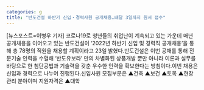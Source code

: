 ```yaml
---
categories: g
title: "반도건설 하반기 신입‧경력사원 공개채용…내달 3일까지 원서 접수"
---
```

[뉴스포스트=이병우 기자] 코로나19로 청년들의 취업난이 계속되고 있는 가운데 매년 공개채용을 이어오고 있는 반도건설이 ‘2022년 하반기 신입 및 경력직 공개채용’을 통해 총 78명의 직원을 채용할 계획이라고 23일 밝혔다.반도건설은 이번 공채를 통해 전문기술 인력을 수혈해 ‘반도유보라’ 만의 차별화된 상품개발 뿐만 아니라 이론과 실무를 바탕으로 한 첨단공법과 기술력을 갖춘 우수한 인력을 확보한다는 방침이다.이번 채용은 신입과 경력으로 나누어 진행된다.신입사원 모집부문은 ▲건축 ▲보건 ▲토목 ▲현장관리 분야이며 지원자격은 ▲대학